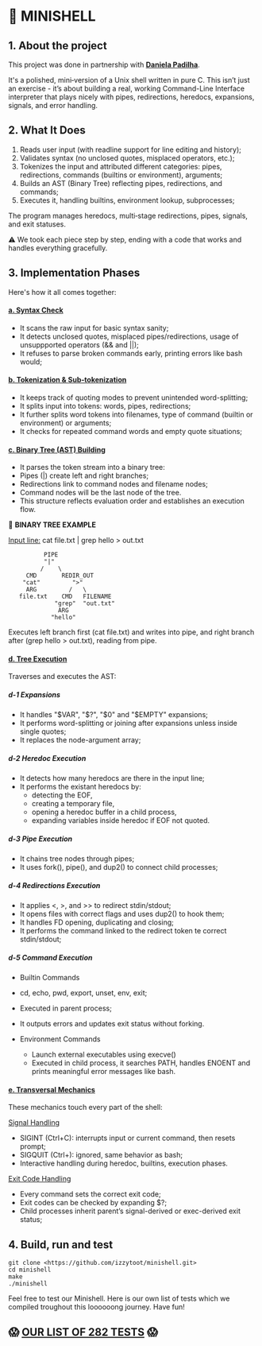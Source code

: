 # 🐚 MINISHELL 

## 1. About the project
This project was done in partnership with [**Daniela Padilha**](https://github.com/Daniela-Padilha).

It's a polished, mini‑version of a Unix shell written in pure C. This isn’t just an exercise - it’s about building a real, working Command-Line Interface interpreter that plays nicely with pipes, redirections, heredocs, expansions, signals, and error handling.

## 2. What It Does
1. Reads user input (with readline support for line editing and history);
2. Validates syntax (no unclosed quotes, misplaced operators, etc.);
3. Tokenizes the input and attributed different categories: pipes, redirections, commands (builtins or environment), arguments;
4. Builds an AST (Binary Tree) reflecting pipes, redirections, and commands;
5. Executes it, handling builtins, environment lookup, subprocesses;

The program manages heredocs, multi‑stage redirections, pipes, signals, and exit statuses.

⚠️ We took each piece step by step, ending with a code that works and handles everything gracefully.

## 3. Implementation Phases
Here's how it all comes together:

#### <ins>a. Syntax Check</ins>
- It scans the raw input for basic syntax sanity;
- It detects unclosed quotes, misplaced pipes/redirections, usage of unsuppported operators (&& and ||);
- It refuses to parse broken commands early, printing errors like bash would;

#### <ins>b. Tokenization & Sub‑tokenization</ins>
- It keeps track of quoting modes to prevent unintended word-splitting;
- It splits input into tokens: words, pipes, redirections;
- It further splits word tokens into filenames, type of command (builtin or environment) or arguments;
- It checks for repeated command words and empty quote situations;

#### <ins>c. Binary Tree (AST) Building</ins>
- It parses the token stream into a binary tree:
- Pipes (|) create left and right branches;
- Redirections link to command nodes and filename nodes;
- Command nodes will be the last node of the tree.
- This structure reflects evaluation order and establishes an execution flow.

🌳 **BINARY TREE EXAMPLE** 

<ins>Input line:</ins> cat file.txt | grep hello > out.txt

              PIPE
              "|"
             /    \
         CMD       REDIR_OUT
        "cat"         ">"
         ARG         /   \
       file.txt    CMD   FILENAME
                 "grep"  "out.txt"
                  ARG
                "hello"

Executes left branch first (cat file.txt) and writes into pipe, and right branch after (grep hello > out.txt), reading from pipe.

#### <ins>d. Tree Execution</ins>
Traverses and executes the AST:

##### d-1 Expansions

- It handles "$VAR", "$?", "$0" and "$EMPTY" expansions;
- It performs word-splitting or joining after expansions unless inside single quotes;
- It replaces the node-argument array;

##### d-2 Heredoc Execution

- It detects how many heredocs are there in the input line;
- It performs the existant heredocs by:
  - detecting the EOF,
  - creating a temporary file,
  - opening a heredoc buffer in a child process,
  - expanding variables inside heredoc if EOF not quoted.

##### d-3 Pipe Execution

- It chains tree nodes through pipes;
- It uses fork(), pipe(), and dup2() to connect child processes;

##### d-4 Redirections Execution

- It applies <, >, and >> to redirect stdin/stdout;
- It opens files with correct flags and uses dup2() to hook them;
- It handles FD opening, duplicating and closing;
- It performs the command linked to the redirect token te correct stdin/stdout;

##### d-5 Command Execution

-  Builtin Commands
  - cd, echo, pwd, export, unset, env, exit;
  - Executed in parent process;
  - It outputs errors and updates exit status without forking.

- Environment Commands
  - Launch external executables using execve()
  - Executed in child process, it searches PATH, handles ENOENT and prints meaningful error messages like bash.

#### <ins>e. Transversal Mechanics</ins>
These mechanics touch every part of the shell:

<ins>Signal Handling</ins>

- SIGINT (Ctrl+C): interrupts input or current command, then resets prompt;
- SIGQUIT (Ctrl+\): ignored, same behavior as bash;
- Interactive handling during heredoc, builtins, execution phases.

<ins>Exit Code Handling</ins>

- Every command sets the correct exit code;
- Exit codes can be checked by expanding $?;
- Child processes inherit parent’s signal-derived or exec-derived exit status;

## 4. Build, run and test

```
git clone <https://github.com/izzytoot/minishell.git>
cd minishell
make
./minishell
```

Feel free to test our Minishell. Here is our own list of tests which we compiled troughout this loooooong journey. Have fun!

## 😱 **[OUR LIST OF 282 TESTS](https://www.notion.so/meeru/1d02544e44e2807d9013fd3eefbfebf4?v=1d02544e44e28087a970000c7fb78979)** 😱
